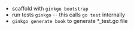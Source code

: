 - scaffold with `ginkgo bootstrap`
- run tests `ginkgo` -- this calls `go test` internally
- `ginkgo generate book` to generate *_test.go file 